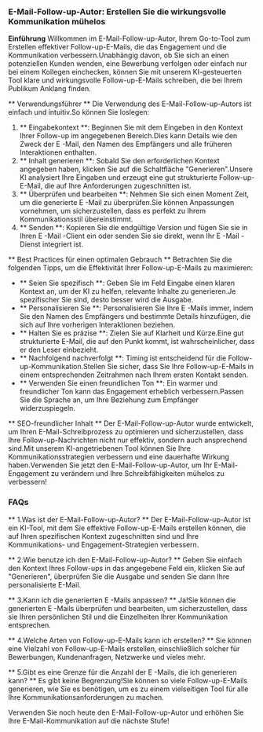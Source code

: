 ### E-Mail-Follow-up-Autor: Erstellen Sie die wirkungsvolle Kommunikation mühelos

**Einführung**
Willkommen im E-Mail-Follow-up-Autor, Ihrem Go-to-Tool zum Erstellen effektiver Follow-up-E-Mails, die das Engagement und die Kommunikation verbessern.Unabhängig davon, ob Sie sich an einen potenziellen Kunden wenden, eine Bewerbung verfolgen oder einfach nur bei einem Kollegen einchecken, können Sie mit unserem KI-gesteuerten Tool klare und wirkungsvolle Follow-up-E-Mails schreiben, die bei Ihrem Publikum Anklang finden.

** Verwendungsführer **
Die Verwendung des E-Mail-Follow-up-Autors ist einfach und intuitiv.So können Sie loslegen:

1. ** Eingabekontext **: Beginnen Sie mit dem Eingeben in den Kontext Ihrer Follow-up im angegebenen Bereich.Dies kann Details wie den Zweck der E -Mail, den Namen des Empfängers und alle früheren Interaktionen enthalten.
2. ** Inhalt generieren **: Sobald Sie den erforderlichen Kontext angegeben haben, klicken Sie auf die Schaltfläche "Generieren".Unsere KI analysiert Ihre Eingaben und erzeugt eine gut strukturierte Follow-up-E-Mail, die auf Ihre Anforderungen zugeschnitten ist.
3. ** Überprüfen und bearbeiten **: Nehmen Sie sich einen Moment Zeit, um die generierte E -Mail zu überprüfen.Sie können Anpassungen vornehmen, um sicherzustellen, dass es perfekt zu Ihrem Kommunikationsstil übereinstimmt.
4. ** Senden **: Kopieren Sie die endgültige Version und fügen Sie sie in Ihren E -Mail -Client ein oder senden Sie sie direkt, wenn Ihr E -Mail -Dienst integriert ist.

** Best Practices für einen optimalen Gebrauch **
Betrachten Sie die folgenden Tipps, um die Effektivität Ihrer Follow-up-E-Mails zu maximieren:

- ** Seien Sie spezifisch **: Geben Sie im Feld Eingabe einen klaren Kontext an, um der KI zu helfen, relevante Inhalte zu generieren.Je spezifischer Sie sind, desto besser wird die Ausgabe.
- ** Personalisieren Sie **: Personalisieren Sie Ihre E -Mails immer, indem Sie den Namen des Empfängers und bestimmte Details hinzufügen, die sich auf Ihre vorherigen Interaktionen beziehen.
- ** Halten Sie es präzise **: Zielen Sie auf Klarheit und Kürze.Eine gut strukturierte E-Mail, die auf den Punkt kommt, ist wahrscheinlicher, dass er den Leser einbezieht.
- ** Nachfolgend nachverfolgt **: Timing ist entscheidend für die Follow-up-Kommunikation.Stellen Sie sicher, dass Sie Ihre Follow-up-E-Mails in einem entsprechenden Zeitrahmen nach Ihrem ersten Kontakt senden.
- ** Verwenden Sie einen freundlichen Ton **: Ein warmer und freundlicher Ton kann das Engagement erheblich verbessern.Passen Sie die Sprache an, um Ihre Beziehung zum Empfänger widerzuspiegeln.

** SEO-freundlicher Inhalt **
Der E-Mail-Follow-up-Autor wurde entwickelt, um Ihren E-Mail-Schreibprozess zu optimieren und sicherzustellen, dass Ihre Follow-up-Nachrichten nicht nur effektiv, sondern auch ansprechend sind.Mit unserem KI-angetriebenen Tool können Sie Ihre Kommunikationsstrategien verbessern und eine dauerhafte Wirkung haben.Verwenden Sie jetzt den E-Mail-Follow-up-Autor, um Ihr E-Mail-Engagement zu verändern und Ihre Schreibfähigkeiten mühelos zu verbessern!

### FAQs

** 1.Was ist der E-Mail-Follow-up-Autor? **
Der E-Mail-Follow-up-Autor ist ein KI-Tool, mit dem Sie effektive Follow-up-E-Mails erstellen können, die auf Ihren spezifischen Kontext zugeschnitten sind und Ihre Kommunikations- und Engagement-Strategien verbessern.

** 2.Wie benutze ich den E-Mail-Follow-up-Autor? **
Geben Sie einfach den Kontext Ihres Follow-ups in das angegebene Feld ein, klicken Sie auf "Generieren", überprüfen Sie die Ausgabe und senden Sie dann Ihre personalisierte E-Mail.

** 3.Kann ich die generierten E -Mails anpassen? **
Ja!Sie können die generierten E -Mails überprüfen und bearbeiten, um sicherzustellen, dass sie Ihren persönlichen Stil und die Einzelheiten Ihrer Kommunikation entsprechen.

** 4.Welche Arten von Follow-up-E-Mails kann ich erstellen? **
Sie können eine Vielzahl von Follow-up-E-Mails erstellen, einschließlich solcher für Bewerbungen, Kundenanfragen, Netzwerke und vieles mehr.

** 5.Gibt es eine Grenze für die Anzahl der E -Mails, die ich generieren kann? **
Es gibt keine Begrenzung!Sie können so viele Follow-up-E-Mails generieren, wie Sie es benötigen, um es zu einem vielseitigen Tool für alle Ihre Kommunikationsanforderungen zu machen.

Verwenden Sie noch heute den E-Mail-Follow-up-Autor und erhöhen Sie Ihre E-Mail-Kommunikation auf die nächste Stufe!